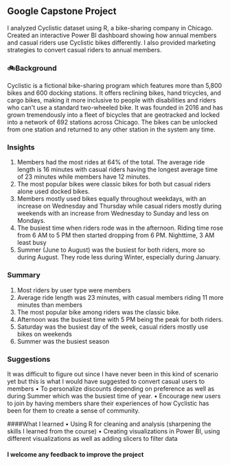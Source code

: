 ## Google Capstone Project
<ins></ins>
I analyzed Cyclistic dataset using R, a bike-sharing company in Chicago. Created an interactive Power BI dashboard showing how annual members and casual riders use Cyclistic bikes differently. I also provided marketing strategies to convert casual riders to annual members.

 ### 🚲Background
Cyclistic is a fictional bike-sharing program which features more than 5,800 bikes and 600 docking stations. It offers reclining bikes, hand tricycles, and cargo bikes, making it more inclusive to people with disabilities and riders who can't use a standard two-wheeled bike. It was founded in 2016 and has grown tremendously into a fleet of bicycles that are geotracked and locked into a network of 692 stations across Chicago. The bikes can be unlocked from one station and returned to any other station in the system any time.

 
 ### Insights
1.	Members had the most rides at 64% of the total. The average ride length is 16 minutes with casual riders having the longest average time of 23 minutes while members have 12 minutes.
2.	The most popular bikes were classic bikes for both but casual riders alone used docked bikes.
3.	Members mostly used bikes equally throughout weekdays, with an increase on Wednesday and Thursday while casual riders mostly during weekends with an increase from Wednesday to Sunday and less on Mondays.
4.	The busiest time when riders rode was in the afternoon. Riding time rose from 6 AM to 5 PM then started dropping from 6 PM. Nighttime, 3 AM least busy
5.	Summer (June to August) was the busiest for both riders, more so during August. They rode less during Winter, especially during January.
<ins></ins>
 ### Summary
1.	Most riders by user type were members
2.	Average ride length was 23 minutes, with casual members riding 11 more minutes than members
3.	The most popular bike among riders was the classic bike.
4.	Afternoon was the busiest time with 5 PM being the peak for both riders.
5.	Saturday was the busiest day of the week, casual riders mostly use bikes on weekends
6.	Summer was the busiest season


 ### Suggestions
It was difficult to figure out since I have never been in this kind of scenario yet but this is what I would have suggested to convert casual users to members
•	To personalize discounts depending on preference as well as during Summer which was the busiest time of year.
•	Encourage new users to join by having members share their experiences of how Cyclistic has been for them to create a sense of community.


 ####What I learned
•	Using R for cleaning and analysis (sharpening the skills I learned from the course)
•	Creating visualizations in Power BI, using different visualizations as well as adding slicers to filter data

 #### I welcome any feedback to improve the project

